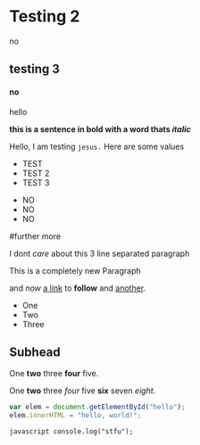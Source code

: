 # Testing 2
no
## testing 3
#### no
hello

**this is a sentence in bold with a word thats _italic_**

Hello, I am testing
`jesus.`
Here are some values 


* TEST
* TEST 2
* TEST 3

- NO
- NO
- NO

#further more

I
dont
_care_ about this 3 line separated paragraph

This is a completely new Paragraph

and *now* [a link](http://www.google.com) to **follow** and [another](http://yahoo.com/).

* One
* Two
* Three

## Subhead

One **two** three **four** five.

One __two__ three _four_ five __six__ seven _eight_.

```javascript
var elem = document.getElementById("hello");
elem.innerHTML = "hello, world!";
```

```javascript console.log("stfu"); ```
